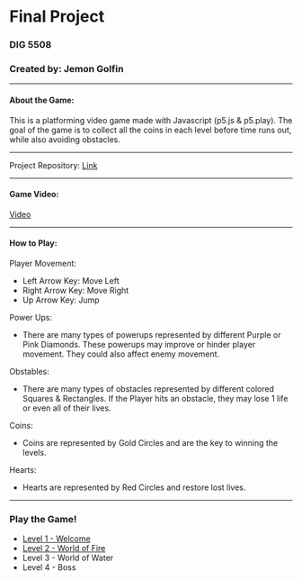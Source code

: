 # Final Project
### DIG 5508
### Created by: Jemon Golfin
- - -
#### About the Game:
This is a platforming video game made with Javascript (p5.js & p5.play). The goal of the game is to collect all the coins in each level before time runs out, while also avoiding obstacles.

- - -
Project Repository:
[Link](https://github.com/jemongolfin98/dig5508-finalproject)
- - -
#### Game Video:
[Video](https://youtu.be/oMWPcalpGG4)
- - -
#### How to Play:
Player Movement:
- Left Arrow Key: Move Left
- Right Arrow Key: Move Right
- Up Arrow Key: Jump

Power Ups:
- There are many types of powerups represented by different Purple or Pink Diamonds. These powerups may improve or hinder player movement. They could also affect enemy movement.

Obstables: 
- There are many types of obstacles represented by different colored Squares & Rectangles. If the Player hits an obstacle, they may lose 1 life or even all of their lives.

Coins:
- Coins are represented by Gold Circles and are the key to winning the levels.

Hearts:
- Hearts are represented by Red Circles and restore lost lives.

- - -
### Play the Game!
- [Level 1 - Welcome](./gameLevels/level01/index.html)
- [Level 2 - World of Fire](./gameLevels/level02/index.html)
- Level 3 - World of Water
- Level 4 - Boss
